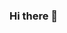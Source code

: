### Hi there 👋

<!--
[![Linkedin Badge](https://img.shields.io/badge/Linkedin-0077B5?style=for-the-badge&logo=linkedin&logoColor=white)](https://www.linkedin.com/in/jo%C3%A3o-victor-107773204/)
[![Blog](https://img.shields.io/badge/Instagram-E4405F?style=for-the-badge&logo=instagram&logoColor=white)](https://www.instagram.com/kwiw.lower/)

### Olá! Eu sou o João Victor👌
Sou um estudante do ensino médio aprendendo a programar.
![João GitHub stats](https://github-readme-stats.vercel.app/api?username=Joaovictor517&show_icons=true&theme=dark)


**Seja Bem vindo** ao meu ➡️repositório de projetos⬅️
- 🔭 Inicialmente, as habilidades que eu estou visando aprender, são:

[![Skills](https://img.shields.io/badge/JavaScript-F7DF1E?style=for-the-badge&logo=javascript&logoColor=black)]()

[![Skills](https://img.shields.io/badge/HTML5-E34F26?style=for-the-badge&logo=html5&logoColor=white)]()

[![Skills](https://img.shields.io/badge/CSS3-1572B6?style=for-the-badge&logo=css3&logoColor=white)]()

<!--
- 👯 I’m looking to collaborate on ...
- 🤔 I’m looking for help with ...
- 💬 Ask me about ...
- 📫 How to reach me: ...
- 😄 Pronouns: ...
- ⚡ Fun fact: ...
-->
